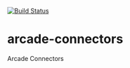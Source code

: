 [![Build Status](https://travis-ci.org/ArcadeAnalytics/arcade-connectors.svg?branch=master)](https://travis-ci.org/ArcadeAnalytics/arcade-connectors)

# arcade-connectors
Arcade Connectors 
